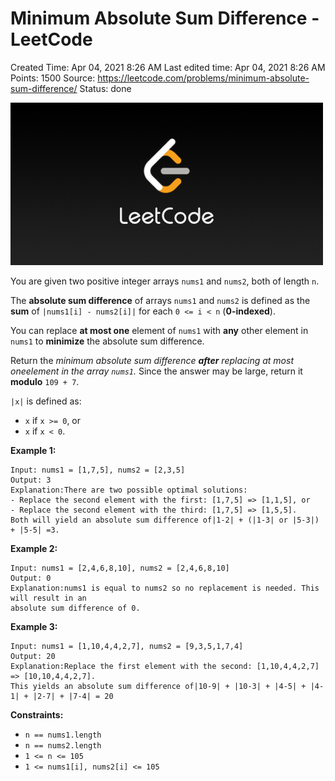 # Minimum Absolute Sum Difference - LeetCode

Created Time: Apr 04, 2021 8:26 AM
Last edited time: Apr 04, 2021 8:26 AM
Points: 1500
Source: https://leetcode.com/problems/minimum-absolute-sum-difference/
Status: done

![LeetCode_Sharing.png](problems/Minimum%20Absolute%20Sum%20Difference%20-%20LeetCode%20da07c92ec19c42a39ec055bac12035a6/LeetCode_Sharing.png)

You are given two positive integer arrays `nums1` and `nums2`, both of length `n`.

The **absolute sum difference** of arrays `nums1` and `nums2` is defined as the **sum** of `|nums1[i] - nums2[i]|` for each `0 <= i < n` (**0-indexed**).

You can replace **at most one** element of `nums1` with **any** other element in `nums1` to **minimize** the absolute sum difference.

Return the *minimum absolute sum difference **after** replacing at most oneelement in the array `nums1`.* Since the answer may be large, return it **modulo** `109 + 7`.

`|x|` is defined as:

- `x` if `x >= 0`, or
- `x` if `x < 0`.

**Example 1:**

```
Input: nums1 = [1,7,5], nums2 = [2,3,5]
Output: 3
Explanation:There are two possible optimal solutions:
- Replace the second element with the first: [1,7,5] => [1,1,5], or
- Replace the second element with the third: [1,7,5] => [1,5,5].
Both will yield an absolute sum difference of|1-2| + (|1-3| or |5-3|) + |5-5| =3.

```

**Example 2:**

```
Input: nums1 = [2,4,6,8,10], nums2 = [2,4,6,8,10]
Output: 0
Explanation:nums1 is equal to nums2 so no replacement is needed. This will result in an
absolute sum difference of 0.

```

**Example 3:**

```
Input: nums1 = [1,10,4,4,2,7], nums2 = [9,3,5,1,7,4]
Output: 20
Explanation:Replace the first element with the second: [1,10,4,4,2,7] => [10,10,4,4,2,7].
This yields an absolute sum difference of|10-9| + |10-3| + |4-5| + |4-1| + |2-7| + |7-4| = 20
```

**Constraints:**

- `n == nums1.length`
- `n == nums2.length`
- `1 <= n <= 105`
- `1 <= nums1[i], nums2[i] <= 105`